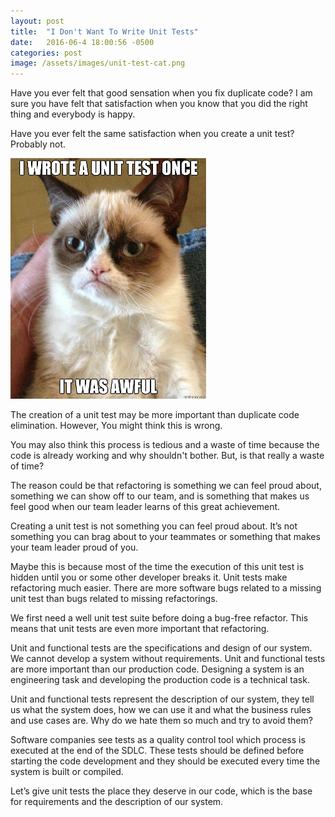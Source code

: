 ```yaml
---
layout: post
title:  "I Don't Want To Write Unit Tests"
date:   2016-06-4 18:00:56 -0500
categories: post
image: /assets/images/unit-test-cat.png
---
```


Have you ever felt that good sensation when you fix duplicate code?
I am sure you have felt that satisfaction when you know that you did 
the right thing and everybody is happy.

Have you ever felt the same satisfaction when you create a unit test? 
Probably not.

![Required](/assets/images/unit-test-cat.png)

The creation of a unit test may be more important than duplicate code 
elimination. However, You might think this is wrong. 

You may also think this process is tedious and a waste of time 
because the code is already working and why shouldn't bother.
But, is that really a waste of time?

The reason could be that refactoring is something we can feel proud 
about, something we can show off to our team, and is something that makes 
us feel good when our team leader learns of this great achievement.

Creating a unit test is not something you can feel proud about. It’s 
not something you can brag about to your teammates or something that 
makes your team leader proud of you.

Maybe this is because most of the time the execution of this unit test 
is hidden until you or some other developer breaks it. Unit tests make
refactoring much easier. 
There are more software bugs related to a missing unit test than bugs 
related to missing refactorings.

We first need a well unit test suite before doing a bug-free refactor. 
This means that unit tests are even more important that refactoring.

Unit and functional tests are the specifications and design of our 
system. We cannot develop a system without requirements. Unit 
and functional tests are more important than our production code. 
Designing a system is an engineering task and developing the production 
code is a technical task.

Unit and functional tests represent the description of our system, 
they tell us what the system does, how we can use it and what the 
business rules and use cases are. Why do we hate them so much and try to 
avoid them?

Software companies see tests as a quality control tool which process is 
executed at the end of the SDLC. These tests should be defined before 
starting the code development and they should be executed every time the 
system is built or compiled.

Let’s give unit tests the place they deserve in our code, which is the 
base for requirements and the description of our system.